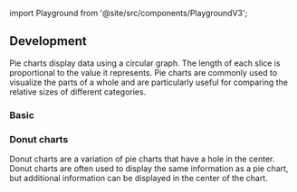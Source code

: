 import Playground from '@site/src/components/PlaygroundV3';

## Development

Pie charts display data using a circular graph. The length of each slice is proportional to the value it represents. Pie charts are commonly used to visualize the parts of a whole and are particularly useful for comparing the relative sizes of different categories.

### Basic

<Playground
height="40rem"
name="echarts-pie"
noMargin
examplesByName>
</Playground>

### Donut charts

Donut charts are a variation of pie charts that have a hole in the center. Donut charts are often used to display the same information as a pie chart, but additional information can be displayed in the center of the chart.

<Playground
height="40rem"
name="echarts-circle"
noMargin
examplesByName>
</Playground>
